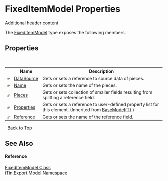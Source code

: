 # FixedItemModel Properties
Additional header content 

The <a href="T_iTin_Export_Model_FixedItemModel">FixedItemModel</a> type exposes the following members.


## Properties
&nbsp;<table><tr><th></th><th>Name</th><th>Description</th></tr><tr><td>![Public property](media/pubproperty.gif "Public property")</td><td><a href="P_iTin_Export_Model_FixedItemModel_DataSource">DataSource</a></td><td>
Gets or sets a reference to source data of pieces.</td></tr><tr><td>![Public property](media/pubproperty.gif "Public property")</td><td><a href="P_iTin_Export_Model_FixedItemModel_Name">Name</a></td><td>
Gets or sets the name of the pieces.</td></tr><tr><td>![Public property](media/pubproperty.gif "Public property")</td><td><a href="P_iTin_Export_Model_FixedItemModel_Pieces">Pieces</a></td><td>
Gets or sets collection of smaller fields resulting from splitting a reference field.</td></tr><tr><td>![Public property](media/pubproperty.gif "Public property")</td><td><a href="P_iTin_Export_Model_BaseModel_1_Properties">Properties</a></td><td>
Gets or sets a reference to user-defined property list for this element.
 (Inherited from <a href="T_iTin_Export_Model_BaseModel_1">BaseModel(T)</a>.)</td></tr><tr><td>![Public property](media/pubproperty.gif "Public property")</td><td><a href="P_iTin_Export_Model_FixedItemModel_Reference">Reference</a></td><td>
Gets or sets the name of the reference field.</td></tr></table>&nbsp;
<a href="#fixeditemmodel-properties">Back to Top</a>

## See Also


#### Reference
<a href="T_iTin_Export_Model_FixedItemModel">FixedItemModel Class</a><br /><a href="N_iTin_Export_Model">iTin.Export.Model Namespace</a><br />